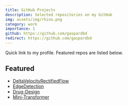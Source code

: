 ```yaml
---
title: GitHub Projects
description: Selected repositories on my GitHub
img: assets/img/rhino.png
category: work
importance: 1
github: https://github.com/gaspardbd
redirect: https://github.com/gaspardbd
---
```


Quick link to my profile. Featured repos are listed below.

## Featured

- [DeltaVelocityRectifiedFlow](https://github.com/gaspardbd/DeltaVelocityRectifiedFlow)
- [EdgeDetection](https://github.com/gaspardbd/detection_de_bords)
- [Drug-Design](https://github.com/gaspardbd/Drug-Design)
- [Mini-Transformer](https://github.com/gaspardbd/Mini-Transformer)
